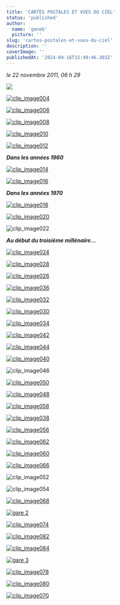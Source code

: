 ```yaml
---
title: 'CARTES POSTALES ET VUES DU CIEL'
status: 'published'
author:
  name: 'geneb'
  picture: ''
slug: 'cartes-postales-et-vues-du-ciel'
description: ''
coverImage: ''
publishedAt: '2024-04-16T15:49:46.303Z'
---
```


*le 22 novembre 2011, 06 h 29*

![](/images/Windows-Live-Writer/2226fe00f7c0_FA33/clip_image002_2.jpg)

[![clip_image004](/images/Windows-Live-Writer/2226fe00f7c0_FA33/clip_image004_thumb.jpg "clip_image004")](/images/Windows-Live-Writer/2226fe00f7c0_FA33/clip_image004_2.jpg)

[![clip_image006](/images/Windows-Live-Writer/2226fe00f7c0_FA33/clip_image006_thumb.jpg "clip_image006")](/images/Windows-Live-Writer/2226fe00f7c0_FA33/clip_image006_2.jpg)

[![clip_image008](/images/Windows-Live-Writer/2226fe00f7c0_FA33/clip_image008_thumb.jpg "clip_image008")](/images/Windows-Live-Writer/2226fe00f7c0_FA33/clip_image008_2.jpg)

[![clip_image010](/images/Windows-Live-Writer/2226fe00f7c0_FA33/clip_image010_thumb.jpg "clip_image010")](/images/Windows-Live-Writer/2226fe00f7c0_FA33/clip_image010_2.jpg)

[![clip_image012](/images/Windows-Live-Writer/2226fe00f7c0_FA33/clip_image012_thumb.jpg "clip_image012")](/images/Windows-Live-Writer/2226fe00f7c0_FA33/clip_image012_2.jpg)

***Dans les années 1960***

[![clip_image014](/images/Windows-Live-Writer/2226fe00f7c0_FA33/clip_image014_thumb.jpg "clip_image014")](/images/Windows-Live-Writer/2226fe00f7c0_FA33/clip_image014_2.jpg)

[![clip_image016](/images/Windows-Live-Writer/2226fe00f7c0_FA33/clip_image016_thumb.jpg "clip_image016")](/images/Windows-Live-Writer/2226fe00f7c0_FA33/clip_image016_2.jpg)

***Dans les années 1970***

[![clip_image018](/images/Windows-Live-Writer/2226fe00f7c0_FA33/clip_image018_thumb.jpg "clip_image018")](/images/Windows-Live-Writer/2226fe00f7c0_FA33/clip_image018_2.jpg)

[![clip_image020](/images/Windows-Live-Writer/2226fe00f7c0_FA33/clip_image020_thumb.jpg "clip_image020")](/images/Windows-Live-Writer/2226fe00f7c0_FA33/clip_image020_2.jpg)

![clip_image022](/images/Windows-Live-Writer/2226fe00f7c0_FA33/clip_image022_thumb.jpg "clip_image022")

***Au début du troisième millénaire…***

[![clip_image024](/images/Windows-Live-Writer/2226fe00f7c0_FA33/clip_image024_thumb.jpg "clip_image024")](/images/Windows-Live-Writer/2226fe00f7c0_FA33/clip_image024_2.jpg)

[![clip_image028](/images/Windows-Live-Writer/2226fe00f7c0_FA33/clip_image028_thumb.jpg "clip_image028")](/images/Windows-Live-Writer/2226fe00f7c0_FA33/clip_image028_2.jpg)

[![clip_image026](/images/Windows-Live-Writer/2226fe00f7c0_FA33/clip_image026_thumb.jpg "clip_image026")](/images/Windows-Live-Writer/2226fe00f7c0_FA33/clip_image026_2.jpg)

[![clip_image036](/images/Windows-Live-Writer/2226fe00f7c0_FA33/clip_image036_thumb.jpg "clip_image036")](/images/Windows-Live-Writer/2226fe00f7c0_FA33/clip_image036_2.jpg)

[![clip_image032](/images/Windows-Live-Writer/2226fe00f7c0_FA33/clip_image032_thumb.jpg "clip_image032")](/images/Windows-Live-Writer/2226fe00f7c0_FA33/clip_image032_2.jpg)

[![clip_image030](/images/Windows-Live-Writer/2226fe00f7c0_FA33/clip_image030_thumb.jpg "clip_image030")](/images/Windows-Live-Writer/2226fe00f7c0_FA33/clip_image030_2.jpg)

[![clip_image034](/images/Windows-Live-Writer/2226fe00f7c0_FA33/clip_image034_thumb.jpg "clip_image034")](/images/Windows-Live-Writer/2226fe00f7c0_FA33/clip_image034_2.jpg)

[![clip_image042](/images/Windows-Live-Writer/2226fe00f7c0_FA33/clip_image042_thumb.jpg "clip_image042")](/images/Windows-Live-Writer/2226fe00f7c0_FA33/clip_image042_2.jpg)

[![clip_image044](/images/Windows-Live-Writer/2226fe00f7c0_FA33/clip_image044_thumb.jpg "clip_image044")](/images/Windows-Live-Writer/2226fe00f7c0_FA33/clip_image044_2.jpg)

[![clip_image040](/images/Windows-Live-Writer/2226fe00f7c0_FA33/clip_image040_thumb.jpg "clip_image040")](/images/Windows-Live-Writer/2226fe00f7c0_FA33/clip_image040_2.jpg)

![clip_image046](/images/Windows-Live-Writer/2226fe00f7c0_FA33/clip_image046_thumb.jpg "clip_image046")

[![clip_image050](/images/Windows-Live-Writer/2226fe00f7c0_FA33/clip_image050_thumb.jpg "clip_image050")](/images/Windows-Live-Writer/2226fe00f7c0_FA33/clip_image050_2.jpg)

[![clip_image048](/images/Windows-Live-Writer/2226fe00f7c0_FA33/clip_image048_thumb.jpg "clip_image048")](/images/Windows-Live-Writer/2226fe00f7c0_FA33/clip_image048_2.jpg)

[![clip_image058](/images/Windows-Live-Writer/2226fe00f7c0_FA33/clip_image058_thumb.jpg "clip_image058")](/images/Windows-Live-Writer/2226fe00f7c0_FA33/clip_image058_2.jpg)

[![clip_image038](/images/Windows-Live-Writer/2226fe00f7c0_FA33/clip_image038_thumb.jpg "clip_image038")](/images/Windows-Live-Writer/2226fe00f7c0_FA33/clip_image038_2.jpg)

[![clip_image056](/images/Windows-Live-Writer/2226fe00f7c0_FA33/clip_image056_thumb.jpg "clip_image056")](/images/Windows-Live-Writer/2226fe00f7c0_FA33/clip_image056_2.jpg)

[![clip_image062](/images/Windows-Live-Writer/2226fe00f7c0_FA33/clip_image062_thumb.jpg "clip_image062")](/images/Windows-Live-Writer/2226fe00f7c0_FA33/clip_image062_2.jpg)

[![clip_image060](/images/Windows-Live-Writer/2226fe00f7c0_FA33/clip_image060_thumb.jpg "clip_image060")](/images/Windows-Live-Writer/2226fe00f7c0_FA33/clip_image060_2.jpg)

[![clip_image066](/images/Windows-Live-Writer/2226fe00f7c0_FA33/clip_image066_thumb.jpg "clip_image066")](/images/Windows-Live-Writer/2226fe00f7c0_FA33/clip_image066_2.jpg)

![clip_image052](/images/Windows-Live-Writer/2226fe00f7c0_FA33/clip_image052_thumb.jpg "clip_image052")

![clip_image054](/images/Windows-Live-Writer/2226fe00f7c0_FA33/clip_image054_thumb.jpg "clip_image054")

[![clip_image068](/images/Windows-Live-Writer/2226fe00f7c0_FA33/clip_image068_thumb.jpg "clip_image068")](/images/Windows-Live-Writer/2226fe00f7c0_FA33/clip_image068_2.jpg)

[![gare 2](/images/Windows-Live-Writer/2226fe00f7c0_FA33/gare_2_thumb.jpg "gare 2")](/images/Windows-Live-Writer/2226fe00f7c0_FA33/gare_2_2.jpg)

[![clip_image074](/images/Windows-Live-Writer/2226fe00f7c0_FA33/clip_image074_thumb.jpg "clip_image074")](/images/Windows-Live-Writer/2226fe00f7c0_FA33/clip_image074_2.jpg)

[![clip_image082](/images/Windows-Live-Writer/2226fe00f7c0_FA33/clip_image082_thumb.jpg "clip_image082")](/images/Windows-Live-Writer/2226fe00f7c0_FA33/clip_image082_2.jpg)

[![clip_image084](/images/Windows-Live-Writer/2226fe00f7c0_FA33/clip_image084_thumb.jpg "clip_image084")](/images/Windows-Live-Writer/2226fe00f7c0_FA33/clip_image084_2.jpg)

[![gare 3](/images/Windows-Live-Writer/2226fe00f7c0_FA33/gare_3_thumb.jpg "gare 3")](/images/Windows-Live-Writer/2226fe00f7c0_FA33/gare_3_2.jpg)

[![clip_image078](/images/Windows-Live-Writer/2226fe00f7c0_FA33/clip_image078_thumb.jpg "clip_image078")](/images/Windows-Live-Writer/2226fe00f7c0_FA33/clip_image078_2.jpg)

[![clip_image080](/images/Windows-Live-Writer/2226fe00f7c0_FA33/clip_image080_thumb.jpg "clip_image080")](/images/Windows-Live-Writer/2226fe00f7c0_FA33/clip_image080_2.jpg)

[![clip_image070](/images/Windows-Live-Writer/2226fe00f7c0_FA33/clip_image070_thumb.jpg "clip_image070")](/images/Windows-Live-Writer/2226fe00f7c0_FA33/clip_image070_2.jpg)
